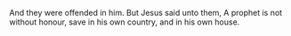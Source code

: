 And they were offended in him. But Jesus said unto them, A prophet is not without honour, save in his own country, and in his own house.
